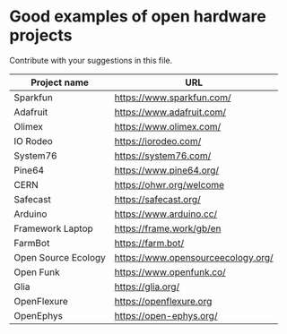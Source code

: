 # Good examples of open hardware projects

Contribute with your suggestions in this file.

|Project name|URL|
|--|--|
|Sparkfun|https://www.sparkfun.com/|
|Adafruit|https://www.adafruit.com/|
|Olimex|https://www.olimex.com/|
|IO Rodeo|https://iorodeo.com/|
|System76|https://system76.com/|
|Pine64|https://www.pine64.org/|
|CERN|https://ohwr.org/welcome|
|Safecast|https://safecast.org/|
|Arduino|https://www.arduino.cc/|
|Framework Laptop|https://frame.work/gb/en|
|FarmBot|https://farm.bot/|
|Open Source Ecology|https://www.opensourceecology.org/|
|Open Funk|https://www.openfunk.co/|
|Glia|https://glia.org/|
|OpenFlexure|https://openflexure.org|
|OpenEphys|https://open-ephys.org/|

